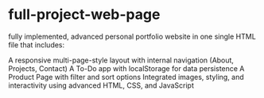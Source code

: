 # full-project-web-page
fully implemented, advanced personal portfolio website in one single HTML file that includes:

 A responsive multi-page-style layout with internal navigation (About, Projects, Contact)
 A To-Do app with localStorage for data persistence
 A Product Page with filter and sort options
 Integrated images, styling, and interactivity using advanced HTML, CSS, and JavaScript
